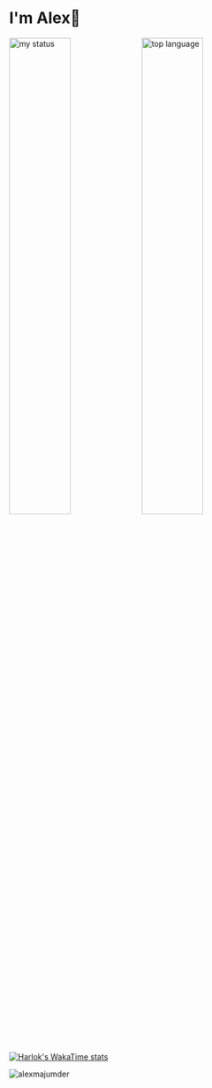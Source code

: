 # I'm Alex👋

<img alt = "my status" align = "left" width ="47%" src = "https://github-readme-stats.vercel.app/api?username=alexmajumder"/>

<img alt = "top language" align = "left" width ="47%" src = "https://github-readme-stats.vercel.app/api/top-langs/?username=alexmajumder&layout=compact"/>

[![Harlok's WakaTime stats](https://github-readme-stats.vercel.app/api/wakatime?username=developeralex)](https://github.com/alexmajumder/github-readme-stats)

<p><img align="center" src="https://github-readme-streak-stats.herokuapp.com/?user=alexmajumder&" alt="alexmajumder" /></p>
